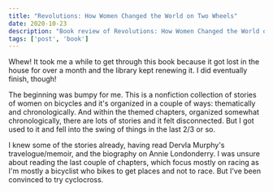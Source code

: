 ```yaml
---
title: "Revolutions: How Women Changed the World on Two Wheels"
date: 2020-10-23
description: "Book review of Revolutions: How Women Changed the World on Two Wheels by Hannah Ross"
tags: ['post', 'book']
---
```

Whew! It took me a while to get through this book because it got lost in the house for over a month and the library kept renewing it.
I did eventually finish, though!

The beginning was bumpy for me. This is a nonfiction collection of stories of women on bicycles and it's organized in a couple of ways: 
thematically and chronologically. And within the themed chapters, organized somewhat chronologically, 
there are lots of stories and it felt disconnected. But I got used to it and fell into the swing of things in the last 2/3 or so.

I knew some of the stories already, having read Dervla Murphy's travelogue/memoir, and the biography on Annie Londonderry. 
I was unsure about reading the last couple of chapters, which focus mostly on racing as I'm mostly a bicyclist who bikes to get places and not to race. 
But I've been convinced to try cyclocross. 
